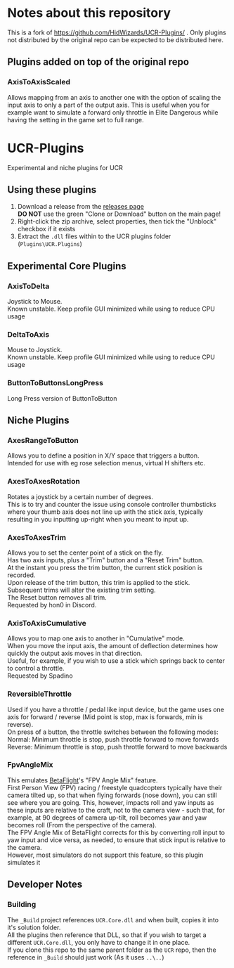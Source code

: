 # Notes about this repository
This is a fork of https://github.com/HidWizards/UCR-Plugins/ . Only plugins not distributed by the original repo can be expected to be distributed here.

## Plugins added on top of the original repo

### AxisToAxisScaled
Allows mapping from an axis to another one with the option of scaling the input axis to only a part of the output axis. This is useful when you for example want to simulate a forward only throttle in Elite Dangerous while having the setting in the game set to full range.

# UCR-Plugins
Experimental and niche plugins for UCR

## Using these plugins
1. Download a release from the [releases page](https://github.com/HidWizards/UCR-Plugins/releases)  
**DO NOT** use the green "Clone or Download" button on the main page!
1. Right-click the zip archive, select properties, then tick the "Unblock" checkbox if it exists
1. Extract the `.dll` files within to the UCR plugins folder (`Plugins\UCR.Plugins`)  

## Experimental Core Plugins
### AxisToDelta
Joystick to Mouse.  
Known unstable. Keep profile GUI minimized while using to reduce CPU usage

### DeltaToAxis
Mouse to Joystick.  
Known unstable. Keep profile GUI minimized while using to reduce CPU usage

### ButtonToButtonsLongPress
Long Press version of ButtonToButton  

## Niche Plugins
### AxesRangeToButton  
Allows you to define a position in X/Y space that triggers a button.  
Intended for use with eg rose selection menus, virtual H shifters etc.

### AxesToAxesRotation
Rotates a joystick by a certain number of degrees.  
This is to try and counter the issue using console controller thumbsticks where your thumb axis does not line up with the stick axis, typically resulting in you inputting up-right when you meant to input up.  

### AxesToAxesTrim
Allows you to set the center point of a stick on the fly.  
Has two axis inputs, plus a "Trim" button and a "Reset Trim" button.  
At the instant you press the trim button, the current stick position is recorded.  
Upon release of the trim button, this trim is applied to the stick.  
Subsequent trims will alter the existing trim setting.  
The Reset button removes all trim.  
Requested by hon0 in Discord.

### AxisToAxisCumulative
Allows you to map one axis to another in "Cumulative" mode.  
When you move the input axis, the amount of deflection determines how quickly the output axis moves in that direction.  
Useful, for example, if you wish to use a stick which springs back to center to control a throttle.  
Requested by Spadino

### ReversibleThrottle
Used if you have a throttle / pedal like input device, but the game uses one axis for forward / reverse (Mid point is stop, max is forwards, min is reverse).  
On press of a button, the throttle switches between the following modes:  
Normal: Minimum throttle is stop, push throttle forward to move forwards  
Reverse: Minimum throttle is stop, push throttle forward to move backwards  

### FpvAngleMix
This emulates [BetaFlight](https://github.com/betaflight/betaflight)'s "FPV Angle Mix" feature.  
First Person View (FPV) racing / freestyle quadcopters typically have their camera tilted up, so that when flying forwards (nose down), you can still see where you are going. This, however, impacts roll and yaw inputs as these inputs are relative to the craft, not to the camera view - such that, for example, at 90 degrees of camera up-tilt, roll becomes yaw and yaw becomes roll (From the perspective of the camera).  
The FPV Angle Mix of BetaFlight corrects for this by converting roll input to yaw input and vice versa, as needed, to ensure that stick input is relative to the camera.  
However, most simulators do not support this feature, so this plugin simulates it

## Developer Notes
### Building  
The `_Build` project references `UCR.Core.dll` and when built, copies it into it's solution folder.  
All the plugins then reference that DLL, so that if you wish to target a different `UCR.Core.dll`, you only have to change it in one place.  
If you clone this repo to the same parent folder as the `UCR` repo, then the reference in `_Build` should just work (As it uses `..\..`)
